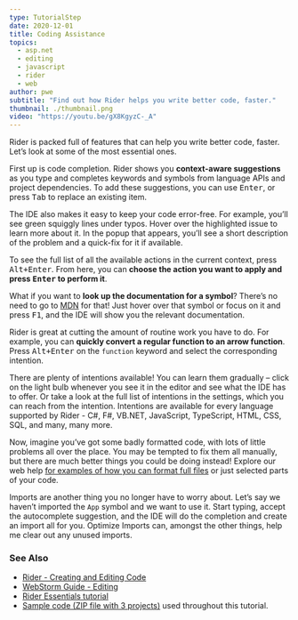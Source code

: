 ```yaml
---
type: TutorialStep
date: 2020-12-01
title: Coding Assistance
topics:
  - asp.net
  - editing
  - javascript
  - rider
  - web
author: pwe
subtitle: "Find out how Rider helps you write better code, faster."
thumbnail: ./thumbnail.png
video: "https://youtu.be/gX8KgyzC-_A"
---
```


Rider is packed full of features that can help you write better code, faster. Let’s look at some of the most essential ones.

First up is code completion. Rider shows you **context-aware suggestions** as you type and completes keywords and symbols from language APIs and project dependencies. To add these suggestions, you can use <kbd>Enter</kbd>, or press <kbd>Tab</kbd> to replace an existing item.

The IDE also makes it easy to keep your code error-free. For example, you’ll see green squiggly lines under typos. Hover over the highlighted issue to learn more about it. In the popup that appears, you’ll see a short description of the problem and a quick-fix for it if available.

To see the full list of all the available actions in the current context, press <kbd>Alt+Enter</kbd>.
From here, you can **choose the action you want to apply and press <kbd>Enter</kbd> to perform it**.

What if you want to **look up the documentation for a symbol**? There’s no need to go to [MDN](https://developer.mozilla.org) for that! Just hover over that symbol or focus on it and press <kbd>F1</kbd>, and the IDE will show you the relevant documentation.

Rider is great at cutting the amount of routine work you have to do. For example, you can **quickly convert a regular function to an arrow function**. Press <kbd>Alt+Enter</kbd> on the `function` keyword and select the corresponding intention.

There are plenty of intentions available! You can learn them gradually – click on the light bulb whenever you see it in the editor and see what the IDE has to offer. Or take a look at the full list of intentions in the settings, which you can reach from the intention.
Intentions are available for every language supported by Rider - C#, F#, VB.NET, JavaScript, TypeScript, HTML, CSS, SQL, and many, many more.

Now, imagine you’ve got some badly formatted code, with lots of little problems all over the place. You may be tempted to fix them all manually, but there are much better things you could be doing instead! Explore our web help [for examples of how you can format full files](https://www.jetbrains.com/help/rider/Code_Formatting_Style.html) or just selected parts of your code.

Imports are another thing you no longer have to worry about. Let’s say we haven’t imported the `App` symbol and we want to use it. Start typing, accept the autocomplete suggestion, and the IDE will do the completion and create an import all for you. Optimize Imports can, amongst the other things, help me clear out any unused imports.

### See Also

- [Rider - Creating and Editing Code](https://www.jetbrains.com/help/rider/Creating_and_Editing_Code.html)
- [WebStorm Guide - Editing](https://www.jetbrains.com/webstorm/guide/topics/editing/)
- [Rider Essentials tutorial](https://www.jetbrains.com/dotnet/guide/tutorials/rider-essentials/)
- [Sample code (ZIP file with 3 projects)](https://raw.githubusercontent.com/jetbrains/guide/main/site/dotnet/demos/tutorials/web-fundamentals/rider-web-fundamentals.zip) used throughout this tutorial.
